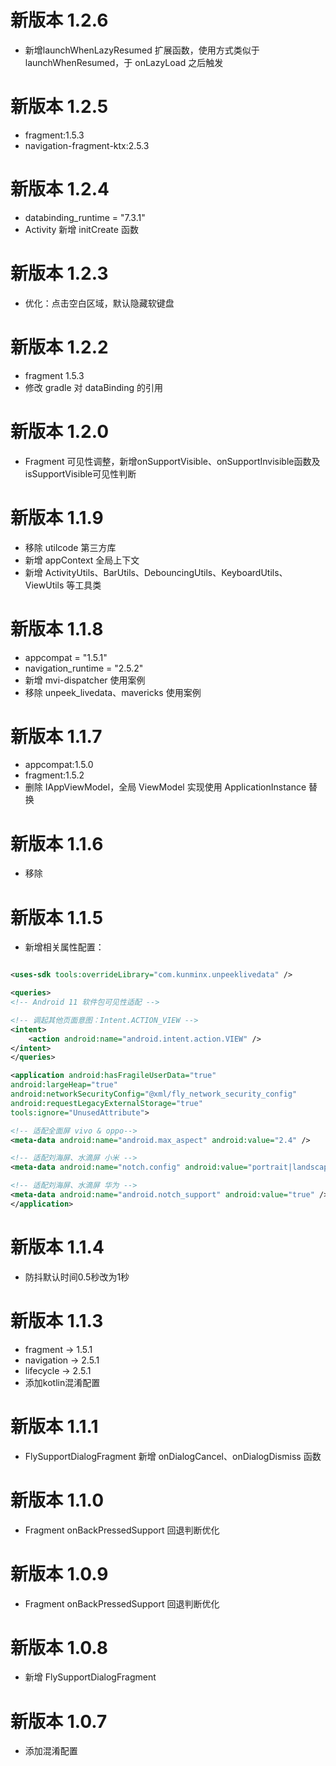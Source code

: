 # 新版本 1.2.6

* 新增launchWhenLazyResumed 扩展函数，使用方式类似于 launchWhenResumed，于 onLazyLoad 之后触发

# 新版本 1.2.5

* fragment:1.5.3
* navigation-fragment-ktx:2.5.3

# 新版本 1.2.4

* databinding_runtime = "7.3.1"
* Activity 新增 initCreate 函数

# 新版本 1.2.3

* 优化：点击空白区域，默认隐藏软键盘

# 新版本 1.2.2

* fragment 1.5.3
* 修改 gradle 对 dataBinding 的引用

# 新版本 1.2.0

* Fragment 可见性调整，新增onSupportVisible、onSupportInvisible函数及isSupportVisible可见性判断

# 新版本 1.1.9

* 移除 utilcode 第三方库
* 新增 appContext 全局上下文
* 新增 ActivityUtils、BarUtils、DebouncingUtils、KeyboardUtils、ViewUtils 等工具类

# 新版本 1.1.8

* appcompat = "1.5.1"
* navigation_runtime = "2.5.2"
* 新增 mvi-dispatcher 使用案例
* 移除 unpeek_livedata、mavericks 使用案例

# 新版本 1.1.7

* appcompat:1.5.0
* fragment:1.5.2
* 删除 IAppViewModel，全局 ViewModel 实现使用 ApplicationInstance 替换

# 新版本 1.1.6

* 移除 <uses-sdk tools:overrideLibrary="com.kunminx.unpeeklivedata" />

# 新版本 1.1.5

* 新增相关属性配置：

```xml

<uses-sdk tools:overrideLibrary="com.kunminx.unpeeklivedata" />

<queries>
<!-- Android 11 软件包可见性适配 -->

<!-- 调起其他页面意图：Intent.ACTION_VIEW -->
<intent>
    <action android:name="android.intent.action.VIEW" />
</intent>
</queries>

<application android:hasFragileUserData="true"
android:largeHeap="true"
android:networkSecurityConfig="@xml/fly_network_security_config"
android:requestLegacyExternalStorage="true"
tools:ignore="UnusedAttribute">

<!-- 适配全面屏 vivo & oppo-->
<meta-data android:name="android.max_aspect" android:value="2.4" />

<!-- 适配刘海屏、水滴屏 小米 -->
<meta-data android:name="notch.config" android:value="portrait|landscape" />

<!-- 适配刘海屏、水滴屏 华为 -->
<meta-data android:name="android.notch_support" android:value="true" />
</application>
```

# 新版本 1.1.4

* 防抖默认时间0.5秒改为1秒

# 新版本 1.1.3

* fragment → 1.5.1
* navigation → 2.5.1
* lifecycle → 2.5.1
* 添加kotlin混淆配置

# 新版本 1.1.1

* FlySupportDialogFragment 新增 onDialogCancel、onDialogDismiss 函数

# 新版本 1.1.0

* Fragment onBackPressedSupport 回退判断优化

# 新版本 1.0.9

* Fragment onBackPressedSupport 回退判断优化

# 新版本 1.0.8

* 新增 FlySupportDialogFragment

# 新版本 1.0.7

* 添加混淆配置